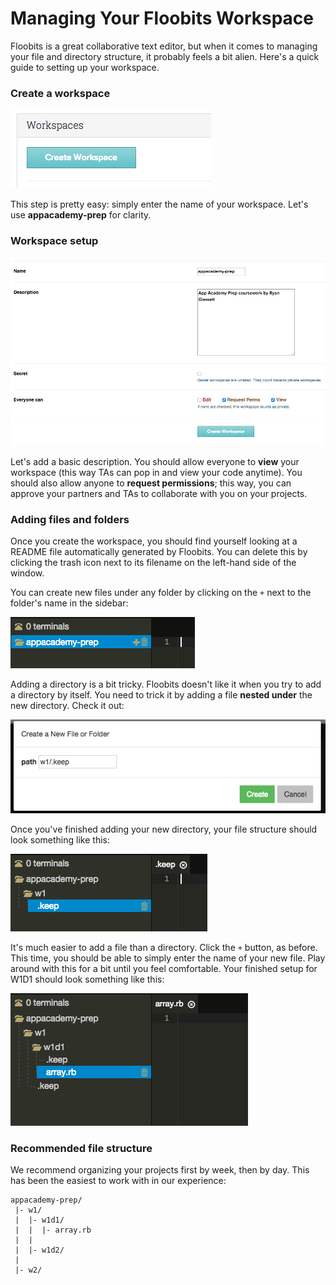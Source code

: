 # Managing Your Floobits Workspace

Floobits is a great collaborative text editor, but when it comes to
managing your file and directory structure, it probably feels a bit
alien. Here's a quick guide to setting up your workspace.

### Create a workspace
![Create a workspace](./01_create_workspace.png)

This step is pretty easy: simply enter the name of your workspace.
Let's use **appacademy-prep** for clarity.

### Workspace setup
![Workspace details](./02_workspace_details.png)

Let's add a basic description. You should allow everyone to **view**
your workspace (this way TAs can pop in and view your code anytime). You
should also allow anyone to **request permissions**; this way, you can
approve your partners and TAs to collaborate with you on your projects.

### Adding files and folders

Once you create the workspace, you should find yourself looking at a
README file automatically generated by Floobits. You can delete this by
clicking the trash icon next to its filename on the left-hand side of
the window.

You can create new files under any folder by clicking on the `+` next to
the folder's name in the sidebar:

![Adding files](./03_adding_files.png)

Adding a directory is a bit tricky. Floobits doesn't like it when you
try to add a directory by itself. You need to trick it by adding a file
**nested under** the new directory. Check it out:

![Adding directories](./04_adding_directories.png)

Once you've finished adding your new directory, your file structure
should look something like this:

![Added directory](./05_added_directory.png)

It's much easier to add a file than a directory. Click the `+` button,
as before. This time, you should be able to simply enter the name of
your new file. Play around with this for a bit until you feel
comfortable. Your finished setup for W1D1 should look something like
this:

![Ready to go](./06_ready_to_go.png)

### Recommended file structure

We recommend organizing your projects first by week, then by day. This
has been the easiest to work with in our experience:

```
appacademy-prep/
 |- w1/
 |  |- w1d1/
 |  |  |- array.rb
 |  |
 |  |- w1d2/
 |
 |- w2/
```
